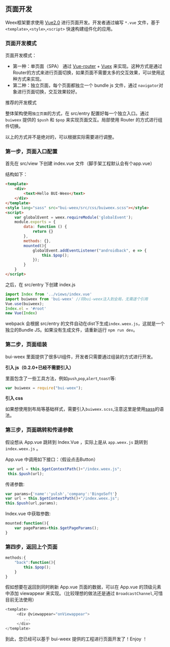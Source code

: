 ## 页面开发

Weex框架要求使用 [Vue2.0](https://vuejs.org/) 进行页面开发。开发者通过编写 `*.vue` 文件，基于`<template>`,`<style>`,`<script>` 快速构建组件化的应用。

### 页面开发模式

页面开发模式：

* 第一种：单页面（SPA） 通过 [Vue-router](https://github.com/vuejs/vue-router) + [Vuex](https://github.com/vuejs/vuex) 来实现。这种方式是通过Router的方式来进行页面切换，如果页面不需要太多的交互效果，可以使用这种方式来实现。
* 第二种：独立页面，每个页面都独立一个 bundle js 文件，通过 `navigator`对象进行页面切换，交互效果较好。


推荐的开发模式

整体架构使用`独立页面`的方式，在 src/entry 配置好每一个独立入口。通过 `buiweex` 提供的 `$push` 和 `$pop` 来实现页面交互。局部使用 Router 的方式进行组件切换。

以上的方式并不是绝对的，可以根据实际需要进行调整。


### 第一步，页面入口配置

首先在 src/view 下创建 index.vue 文件（脚手架工程默认会有个app.vue）

结构如下：

```html
<template>
    <div>
        <text>Hello BUI-Weex</text>
    </div>
</template>
<style lang="sass" src="bui-weex/src/css/buiweex.scss"></style>
<script>
	var globalEvent = weex.requireModule('globalEvent');
    module.exports = {
        data: function () {
            return {}
        },
        methods: {},
        mounted(){
            globalEvent.addEventListener("androidback", e => {
                this.$pop();
            });
        }
    }
</script>
```

之后，在 src/entry 下创建 index.js

```javascript
import Index from '../views/index.vue'
import buiweex from 'bui-weex' //将bui-weex注入到全局，无需逐个引用
Vue.use(buiweex);
Index.el = '#root'
new Vue(Index)

```
webpack 会根据 src/entry 的文件自动在dist下生成`index.weex.js`，这就是一个独立的Bundle JS。如果没有生成文件，请重新运行 `npm run dev`。



### 第二步，页面组装

bui-weex 里面提供了很多UI组件，开发者只需要通过组装的方式进行开发。

**引入 js（0.2.0+已经不需要引入）**

里面包含了一些工具方法，例如`push`,`pop`,`alert`,`toast`等:

```javascript
var buiweex = require("bui-weex");
```

**引入 css**

如果想使用到布局等基础样式，需要引入`buiweex.scss`,注意这里是使用[sass](http://www.w3cplus.com/sassguide/syntax.html)的语法。

### 第三步，页面跳转和传递参数

假设想从 App.vue 跳转到 Index.Vue ，实际上是从 `app.weex.js` 跳转到 `index.weex.js` 。

App.vue 中调用如下接口：（假设点击Button）

```javascript
 var url = this.$getContextPath()+"/index.weex.js";
 this.$push(url);

```

传递参数:

```javascript
var params={'name':'yulsh','company':'BingoSoft'}
var url = this.$getContextPath()+"/index.weex.js";
this.$push(url,params);
```

Index.vue 中获取参数: 

```javascript
mounted:function(){
	var pageParams=this.$getPageParams();
}

```

### 第四步，返回上个页面

```javascript
methods:{
	"back":function(){
		this.$pop();
	}
}
```

假如想要在返回到同时刷新 App.vue 页面的数据，可以在 App.vue 的顶级元素中添加 viewappear 来实现。（比较理想的做法还是通过 `BroadcastChannel`,可惜目前无法使用）

```javascript
<template>
	 <div @viewappear="onViewappear">
	 	...
	 </div>
</template>
```


到此，您已经可以基于 bui-weex 提供的工程进行页面开发了！Enjoy ！







